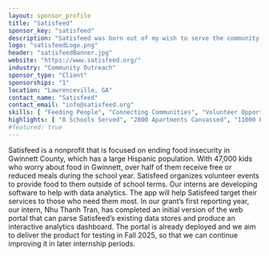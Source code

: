 ```yaml
---
layout: sponsor_profile
title: "Satisfeed"
sponsor_key: "satisfeed"
description: "Satisfeed was born out of my wish to serve the community that is my home. Fueled by the joy of receiving a meal and the human connections we build along the way, I work to nourish Gwinnett."
logo: "satisfeedLogo.png"
header: "satisfeedBanner.jpg"
website: "https://www.satisfeed.org/"
industry: "Community Outreach"
sponsor_type: "Client"
sponsorships: "1"
location: "Lawrenceville, GA"
contact_name: "Satisfeed"
contact_email: "info@satisfeed.org"
skills: [ "Feeding People", "Connecting Communities", "Volunteer Opportunities" ]
highlights: [ "8 Schools Served", "2800 Apartments Canvassed", "11000 Food Recipients" ]
#featured: true
---
```

Satisfeed is a nonprofit that is focused on ending food insecurity in Gwinnett
County, which has a large Hispanic population. With 47,000 kids who worry
about food in Gwinnett, over half of them receive free or reduced meals during
the school year. Satisfeed organizes volunteer events to provide food to them
outside of school terms. Our interns are developing software to help with data
analytics. The app will help Satisfeed target their services to those
who need them most. In our grant’s first reporting year, our intern,
Nhu Thanh Tran, has completed an initial version of the web portal
that can parse Satisfeed’s existing data stores and produce an
interactive analytics dashboard. The portal is already deployed and we
aim to deliver the product for testing in Fall 2025, so that we can continue
improving it in later internship periods.
